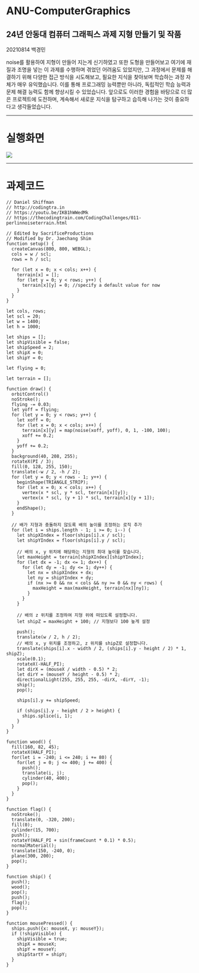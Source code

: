 # ANU-ComputerGraphics
## 24년 안동대 컴퓨터 그래픽스 과제 지형 만들기 및 작품

20210814 백경민

noise를 활용하여 지형이 만들어 지는게 신기하였고 또한 도형을 만들어보고 여기에 재질과 조명을 넣는 이 과제를 수행하며 겪었던 어려움도 있었지만, 그 과정에서 문제를 해결하기 위해 다양한 접근 방식을 시도해보고, 필요한 지식을 찾아보며 학습하는 과정 자체가 매우 유익했습니다. 이를 통해 프로그래밍 능력뿐만 아니라, 독립적인 학습 능력과 문제 해결 능력도 함께 향상시킬 수 있었습니다. 앞으로도 이러한 경험을 바탕으로 더 많은 프로젝트에 도전하며, 계속해서 새로운 지식을 탐구하고 습득해 나가는 것이 중요하다고 생각들었습니다.

------------------------------------------------------------------------------

# 실행화면

<img src="https://github.com/SSODADA/File/assets/80105027/f211dd53-2c40-4da3-8236-a1bae22ab091">

-----------------------------------------------------------------------------
# 과제코드

    // Daniel Shiffman
    // http://codingtra.in
    // https://youtu.be/IKB1hWWedMk
    // https://thecodingtrain.com/CodingChallenges/011-perlinnoiseterrain.html
    
    // Edited by SacrificeProductions
    // Modified by Dr. Jaechang Shim
    function setup() {
      createCanvas(800, 800, WEBGL);
      cols = w / scl;
      rows = h / scl;
    
      for (let x = 0; x < cols; x++) {
        terrain[x] = [];
        for (let y = 0; y < rows; y++) {
          terrain[x][y] = 0; //specify a default value for now
        }
      }
    }
    
    let cols, rows;
    let scl = 20;
    let w = 1400;
    let h = 1000;
    
    let ships = [];
    let shipVisible = false;
    let shipSpeed = 2;
    let shipX = 0;
    let shipY = 0; 
    
    let flying = 0;
    
    let terrain = [];
    
    function draw() {
      orbitControl()
      noStroke();
      flying -= 0.03;
      let yoff = flying;
      for (let y = 0; y < rows; y++) {
        let xoff = 0;
        for (let x = 0; x < cols; x++) {
          terrain[x][y] = map(noise(xoff, yoff), 0, 1, -100, 100);
          xoff += 0.2;
        }
        yoff += 0.2;
      }
      background(40, 208, 255);
      rotateX(PI / 3);
      fill(0, 128, 255, 150);
      translate(-w / 2, -h / 2);
      for (let y = 0; y < rows - 1; y++) {
        beginShape(TRIANGLE_STRIP);
        for (let x = 0; x < cols; x++) {
          vertex(x * scl, y * scl, terrain[x][y]);
          vertex(x * scl, (y + 1) * scl, terrain[x][y + 1]);
        }
        endShape();
      }
    
      // 배가 지형과 충돌하지 않도록 배의 높이를 조정하는 로직 추가
      for (let i = ships.length - 1; i >= 0; i--) {
        let shipXIndex = floor(ships[i].x / scl);
        let shipYIndex = floor(ships[i].y / scl);
    
        // 배의 x, y 위치에 해당하는 지형의 최대 높이를 찾습니다.
        let maxHeight = terrain[shipXIndex][shipYIndex];
        for (let dx = -1; dx <= 1; dx++) {
          for (let dy = -1; dy <= 1; dy++) {
            let nx = shipXIndex + dx;
            let ny = shipYIndex + dy;
            if (nx >= 0 && nx < cols && ny >= 0 && ny < rows) {
              maxHeight = max(maxHeight, terrain[nx][ny]);
            }
          }
        }
    
        // 배의 z 위치를 조정하여 지형 위에 떠있도록 설정합니다.
        let shipZ = maxHeight + 100; // 지형보다 100 높게 설정
    
        push();
        translate(w / 2, h / 2);
        // 배의 x, y 위치를 조정하고, z 위치를 shipZ로 설정합니다.
        translate(ships[i].x - width / 2, (ships[i].y - height / 2) * 1, shipZ);
        scale(0.1);
        rotateX(-HALF_PI);
        let dirX = (mouseX / width - 0.5) * 2;
        let dirY = (mouseY / height - 0.5) * 2;
        directionalLight(255, 255, 255, -dirX, -dirY, -1);
        ship();
        pop();
    
        ships[i].y += shipSpeed;
        
        if (ships[i].y - height / 2 > height) {
          ships.splice(i, 1);
        }
      }
    }
    
    function wood() {
      fill(160, 82, 45);
      rotateX(HALF_PI);
      for(let i = -240; i <= 240; i += 80) {
        for(let j = 0; j <= 400; j += 400) {
          push();
          translate(i, j);
          cylinder(40, 400);
          pop();
        }
      }
    }
    
    function flag() {
      noStroke();
      translate(0, -320, 200);
      fill(0); 
      cylinder(15, 700);
      push(); 
      rotateY(HALF_PI + sin(frameCount * 0.1) * 0.5);  
      normalMaterial(); 
      translate(150, -240, 0); 
      plane(300, 200); 
      pop(); 
    }
    
    function ship() {
      push();
      wood();
      pop();
      push();
      flag();
      pop();
    }
    
    function mousePressed() {
      ships.push({x: mouseX, y: mouseY});
      if (!shipVisible) { 
        shipVisible = true;
        shipX = mouseX; 
        shipY = mouseY;
        shipStartY = shipY; 
      }
    }
